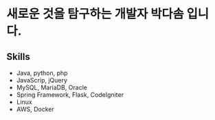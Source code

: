 # 새로운 것을 탐구하는 개발자 박다솜 입니다.      

## Skills

- Java, python, php
- JavaScrip, jQuery
- MySQL, MariaDB, Oracle
- Spring Framework, Flask, CodeIgniter
- Linux
- AWS, Docker
